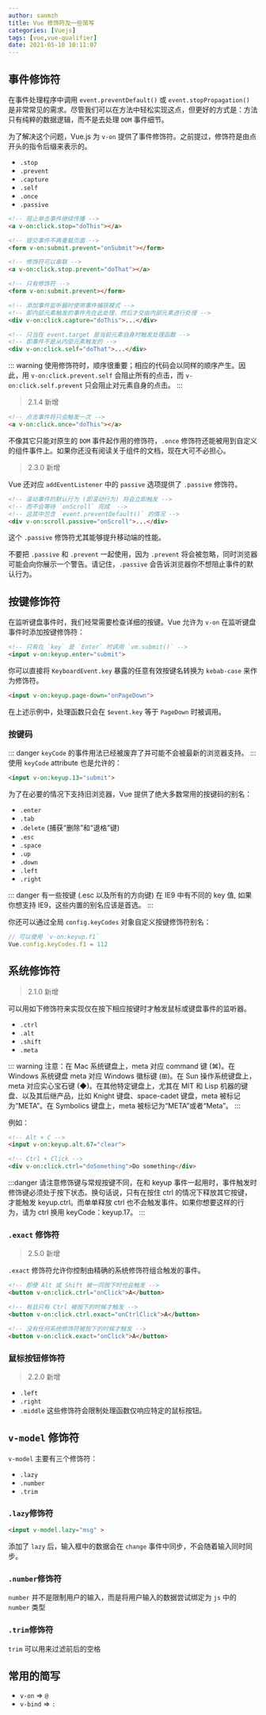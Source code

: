```yaml
---
author: sanmzh
title: Vue 修饰符及一些简写
categories: [Vuejs]
tags: [vue,vue-qualifier]
date: 2021-05-10 10:11:07
---
```


<Boxx changeTime="30000"/>

## 事件修饰符
在事件处理程序中调用 `event.preventDefault()` 或 `event.stopPropagation()` 是非常常见的需求。尽管我们可以在方法中轻松实现这点，但更好的方式是：方法只有纯粹的数据逻辑，而不是去处理 `DOM` 事件细节。

为了解决这个问题，Vue.js 为 `v-on` 提供了事件修饰符。之前提过，修饰符是由点开头的指令后缀来表示的。
- `.stop`
- `.prevent`
- `.capture`
- `.self`
- `.once`
- `.passive`

```html
<!-- 阻止单击事件继续传播 -->
<a v-on:click.stop="doThis"></a>

<!-- 提交事件不再重载页面 -->
<form v-on:submit.prevent="onSubmit"></form>

<!-- 修饰符可以串联 -->
<a v-on:click.stop.prevent="doThat"></a>

<!-- 只有修饰符 -->
<form v-on:submit.prevent></form>

<!-- 添加事件监听器时使用事件捕获模式 -->
<!-- 即内部元素触发的事件先在此处理，然后才交由内部元素进行处理 -->
<div v-on:click.capture="doThis">...</div>

<!-- 只当在 event.target 是当前元素自身时触发处理函数 -->
<!-- 即事件不是从内部元素触发的 -->
<div v-on:click.self="doThat">...</div>
```
::: warning
使用修饰符时，顺序很重要；相应的代码会以同样的顺序产生。因此，用 `v-on:click.prevent.self` 会阻止所有的点击，而 `v-on:click.self.prevent` 只会阻止对元素自身的点击。
:::

> 2.1.4 新增
```html
<!-- 点击事件将只会触发一次 -->
<a v-on:click.once="doThis"></a>
```
不像其它只能对原生的 `DOM` 事件起作用的修饰符，`.once` 修饰符还能被用到自定义的组件事件上。如果你还没有阅读关于组件的文档，现在大可不必担心。
> 2.3.0 新增

Vue 还对应 `addEventListener` 中的 `passive` 选项提供了 `.passive` 修饰符。
```html
<!-- 滚动事件的默认行为 (即滚动行为) 将会立即触发 -->
<!-- 而不会等待 `onScroll` 完成  -->
<!-- 这其中包含 `event.preventDefault()` 的情况 -->
<div v-on:scroll.passive="onScroll">...</div>
```
这个 `.passive` 修饰符尤其能够提升移动端的性能。

不要把 `.passive` 和 `.prevent` 一起使用，因为 `.prevent` 将会被忽略，同时浏览器可能会向你展示一个警告。请记住，`.passive` 会告诉浏览器你不想阻止事件的默认行为。

## 按键修饰符
在监听键盘事件时，我们经常需要检查详细的按键。Vue 允许为 `v-on` 在监听键盘事件时添加按键修饰符：
```html
<!-- 只有在 `key` 是 `Enter` 时调用 `vm.submit()` -->
<input v-on:keyup.enter="submit">
```
你可以直接将 `KeyboardEvent.key` 暴露的任意有效按键名转换为 `kebab-case` 来作为修饰符。
```html
<input v-on:keyup.page-down="onPageDown">
```
在上述示例中，处理函数只会在 `$event.key` 等于 `PageDown` 时被调用。
### 按键码
::: danger
`keyCode` 的事件用法已经被废弃了并可能不会被最新的浏览器支持。
:::
使用 `keyCode` attribute 也是允许的：
```html
<input v-on:keyup.13="submit">
```
为了在必要的情况下支持旧浏览器，Vue 提供了绝大多数常用的按键码的别名：

- `.enter`
- `.tab`
- `.delete` (捕获“删除”和“退格”键)
- `.esc`
- `.space`
- `.up`
- `.down`
- `.left`
- `.right`

::: danger
有一些按键 (.esc 以及所有的方向键) 在 IE9 中有不同的 key 值, 如果你想支持 IE9，这些内置的别名应该是首选。
:::

你还可以通过全局 `config.keyCodes` 对象自定义按键修饰符别名：
```js
// 可以使用 `v-on:keyup.f1`
Vue.config.keyCodes.f1 = 112
```
## 系统修饰符
> 2.1.0 新增

可以用如下修饰符来实现仅在按下相应按键时才触发鼠标或键盘事件的监听器。
- `.ctrl`
- `.alt`
- `.shift`
- `.meta`

::: warning
注意：在 Mac 系统键盘上，meta 对应 command 键 (⌘)。在 Windows 系统键盘 meta 对应 Windows 徽标键 (⊞)。在 Sun 操作系统键盘上，meta 对应实心宝石键 (◆)。在其他特定键盘上，尤其在 MIT 和 Lisp 机器的键盘、以及其后继产品，比如 Knight 键盘、space-cadet 键盘，meta 被标记为“META”。在 Symbolics 键盘上，meta 被标记为“META”或者“Meta”。
:::

例如：
```html
<!-- Alt + C -->
<input v-on:keyup.alt.67="clear">

<!-- Ctrl + Click -->
<div v-on:click.ctrl="doSomething">Do something</div>
```
:::danger
请注意修饰键与常规按键不同，在和 keyup 事件一起用时，事件触发时修饰键必须处于按下状态。换句话说，只有在按住 ctrl 的情况下释放其它按键，才能触发 keyup.ctrl。而单单释放 ctrl 也不会触发事件。如果你想要这样的行为，请为 ctrl 换用 keyCode：keyup.17。
:::

### `.exact` 修饰符
> 2.5.0 新增

`.exact` 修饰符允许你控制由精确的系统修饰符组合触发的事件。
```html
<!-- 即使 Alt 或 Shift 被一同按下时也会触发 -->
<button v-on:click.ctrl="onClick">A</button>

<!-- 有且只有 Ctrl 被按下的时候才触发 -->
<button v-on:click.ctrl.exact="onCtrlClick">A</button>

<!-- 没有任何系统修饰符被按下的时候才触发 -->
<button v-on:click.exact="onClick">A</button>
```
### 鼠标按钮修饰符
> 2.2.0 新增

- `.left`
- `.right`
- `.middle`
这些修饰符会限制处理函数仅响应特定的鼠标按钮。

## `v-model` 修饰符
`v-model` 主要有三个修饰符：
- `.lazy`
- `.number`
- `.trim`

### `.lazy`修饰符
```html
<input v-model.lazy="msg" >
```
添加了 `lazy` 后，输入框中的数据会在 `change` 事件中同步，不会随着输入同时同步。

### `.number`修饰符

`number` 并不是限制用户的输入，而是将用户输入的数据尝试绑定为 `js` 中的 `number` 类型


### `.trim`修饰符

`trim` 可以用来过滤前后的空格

## 常用的简写
- `v-on` => `@`
- `v-bind` => `:`
